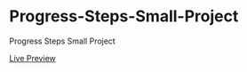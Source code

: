 # Progress-Steps-Small-Project
<p>Progress Steps Small Project</p>
<a href="https://elhoussnimed.github.io/Progress-Steps-small-Project/">Live Preview</a>
